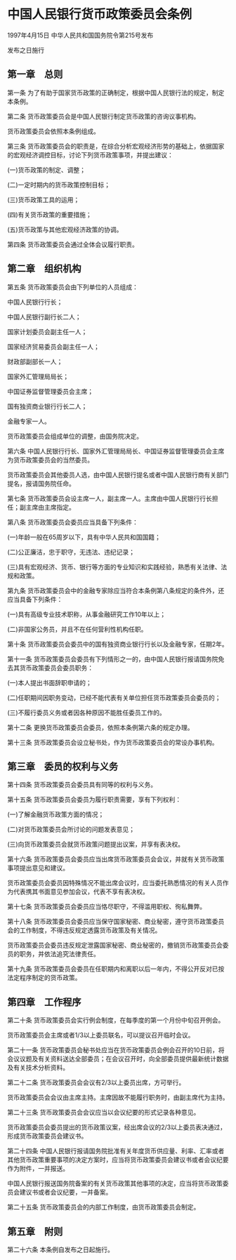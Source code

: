 # 中国人民银行货币政策委员会条例

1997年4月15日 中华人民共和国国务院令第215号发布

发布之日施行

<!-- INFO END -->

## 第一章　总则

第一条 为了有助于国家货币政策的正确制定，根据中国人民银行法的规定，制定本条例。

第二条 货币政策委员会是中国人民银行制定货币政策的咨询议事机构。

货币政策委员会依照本条例组成。

第三条 货币政策委员会的职责是，在综合分析宏观经济形势的基础上，依据国家的宏观经济调控目标，讨论下列货币政策事项，并提出建议：

(一)货币政策的制定、调整；

(二)一定时期内的货币政策控制目标；

(三)货币政策工具的运用；

(四)有关货币政策的重要措施；

(五)货币政策与其他宏观经济政策的协调。

第四条 货币政策委员会通过全体会议履行职责。

## 第二章　组织机构

第五条 货币政策委员会由下列单位的人员组成：

中国人民银行行长；

中国人民银行副行长二人；

国家计划委员会副主任一人；

国家经济贸易委员会副主任一人；

财政部副部长一人；

国家外汇管理局局长；

中国证券监督管理委员会主席；

国有独资商业银行行长二人；

金融专家一人。

货币政策委员会组成单位的调整，由国务院决定。

第六条 中国人民银行行长、国家外汇管理局局长、中国证券监督管理委员会主席为货币政策委员会的当然委员。

货币政策委员会其他委员人选，由中国人民银行提名或者中国人民银行商有关部门提名，报请国务院任命。

第七条 货币政策委员会设主席一人，副主席一人。主席由中国人民银行行长担任；副主席由主席指定。

第八条 货币政策委员会委员应当具备下列条件：

(一)年龄一般在65周岁以下，具有中华人民共和国国籍；

(二)公正廉洁，忠于职守，无违法、违纪记录；

(三)具有宏观经济、货币、银行等方面的专业知识和实践经验，熟悉有关法律、法规和政策。

第九条 货币政策委员会中的金融专家除应当符合本条例第八条规定的条件外，还应当具备下列条件：

(一)具有高级专业技术职称，从事金融研究工作10年以上；

(二)非国家公务员，并且不在任何营利性机构任职。

第十条 货币政策委员会委员中的国有独资商业银行行长以及金融专家，任期2年。

第十一条 货币政策委员会委员有下列情形之一的，由中国人民银行报请国务院免去其货币政策委员会委员职务：

(一)本人提出书面辞职申请的；

(二)任职期间因职务变动，已经不能代表有关单位担任货币政策委员会委员的；

(三)不履行委员义务或者因各种原因不能胜任委员工作的。

第十二条 更换货币政策委员会委员，依照本条例第六条的规定办理。

第十三条 货币政策委员会设立秘书处，作为货币政策委员会的常设办事机构。

## 第三章　委员的权利与义务

第十四条 货币政策委员会委员具有同等的权利与义务。

第十五条 货币政策委员会委员为履行职责需要，享有下列权利：

(一)了解金融货币政策方面的情况；

(二)对货币政策委员会所讨论的问题发表意见；

(三)向货币政策委员会就货币政策问题提出议案，并享有表决权。

第十六条 货币政策委员会委员应当出席货币政策委员会会议，并就有关货币政策事项提出意见和建议。

货币政策委员会委员因特殊情况不能出席会议时，应当委托熟悉情况的有关人员作为代表携其书面意见参加会议，代表不享有表决权。

第十七条 货币政策委员会委员应当恪尽职守，不得滥用职权、徇私舞弊。

第十八条 货币政策委员会委员应当保守国家秘密、商业秘密，遵守货币政策委员会的工作制度，不得违反规定透露货币政策及有关情况。

货币政策委员会委员违反规定泄露国家秘密、商业秘密的，撤销货币政策委员会委员的职务，并依法追究法律责任。

第十九条 货币政策委员会委员在任职期内和离职以后一年内，不得公开反对已按法定程序制定的货币政策。

## 第四章　工作程序

第二十条 货币政策委员会实行例会制度，在每季度的第一个月份中旬召开例会。

货币政策委员会主席或者1/3以上委员联名，可以提议召开临时会议。

第二十一条 货币政策委员会秘书处应当在货币政策委员会例会召开的10日前，将会议议题及有关资料送达全部委员；在会议召开时，向全部委员提供最新统计数据及有关技术分析资料。

第二十二条 货币政策委员会会议有2/3以上委员出席，方可举行。

货币政策委员会会议由主席主持。主席因故不能履行职务时，由副主席代为主持。

第二十三条 货币政策委员会会议应当以会议纪要的形式记录各种意见。

货币政策委员会委员提出的货币政策议案，经出席会议的2/3以上委员表决通过，形成货币政策委员会建议书。

第二十四条 中国人民银行报请国务院批准有关年度货币供应量、利率、汇率或者其他货币政策重要事项的决定方案时，应当将货币政策委员会建议书或者会议纪要作为附件，一并报送。

中国人民银行报送国务院备案的有关货币政策其他事项的决定，应当将货币政策委员会建议书或者会议纪要，一并备案。

第二十五条 货币政策委员会的内部工作制度，由货币政策委员会制定。

## 第五章　附则

第二十六条 本条例自发布之日起施行。